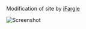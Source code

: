Modification of site by [iFargle](http://www.reddit.com/r/unixporn/comments/1po1wd/where_work_gets_done/)

![Screenshot](https://i.imgur.com/S1AnZVL.png)
